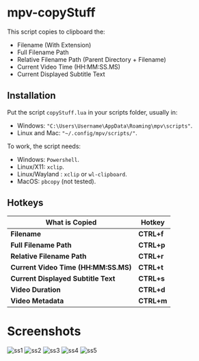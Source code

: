# mpv-copyStuff

This script copies to clipboard the:
- Filename (With Extension)
- Full Filename Path
- Relative Filename Path (Parent Directory + Filename)
- Current Video Time (HH:MM:SS.MS)
- Current Displayed Subtitle Text

## Installation

Put the script `copyStuff.lua` in your scripts folder, usually in:
- Windows: `"C:\Users\Username\AppData\Roaming\mpv\scripts"`.
- Linux and Mac: `"~/.config/mpv/scripts/"`.

To work, the script needs:
- Windows: `Powershell`.
- Linux/X11: `xclip`.
- Linux/Wayland : `xclip` or `wl-clipboard`.
- MacOS: `pbcopy` (not tested).

## Hotkeys

<div align="center">

| What is Copied                       | Hotkey     |
| ------------------------------------ | ---------- |
| **Filename**                         | **CTRL+f** |
| **Full Filename Path**               | **CTRL+p** |
| **Relative Filename Path**           | **CTRL+r** |
| **Current Video Time (HH:MM:SS.MS)** | **CTRL+t** |
| **Current Displayed Subtitle Text**  | **CTRL+s** |
| **Video Duration**                   | **CTRL+d** |
| **Video Metadata**                   | **CTRL+m** |

</div>

# Screenshots

![ss1](https://raw.githubusercontent.com/0xR3V/screenshots/main/mpv-copyStuff/example_01.png)
![ss2](https://raw.githubusercontent.com/0xR3V/screenshots/main/mpv-copyStuff/example_02.png)
![ss3](https://raw.githubusercontent.com/0xR3V/screenshots/main/mpv-copyStuff/example_03.png)
![ss4](https://raw.githubusercontent.com/0xR3V/screenshots/main/mpv-copyStuff/example_04.png)
![ss5](https://raw.githubusercontent.com/0xR3V/screenshots/main/mpv-copyStuff/example_05.png)
